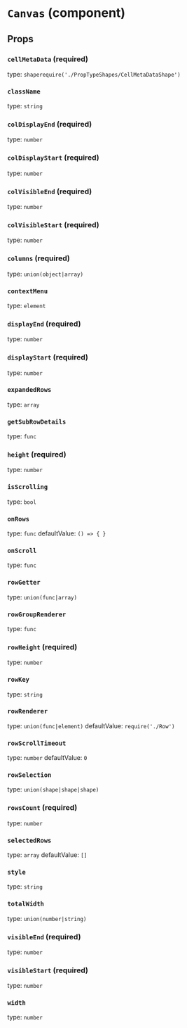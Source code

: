 `Canvas` (component)
====================



Props
-----

### `cellMetaData` (required)

type: `shaperequire('./PropTypeShapes/CellMetaDataShape')`


### `className`

type: `string`


### `colDisplayEnd` (required)

type: `number`


### `colDisplayStart` (required)

type: `number`


### `colVisibleEnd` (required)

type: `number`


### `colVisibleStart` (required)

type: `number`


### `columns` (required)

type: `union(object|array)`


### `contextMenu`

type: `element`


### `displayEnd` (required)

type: `number`


### `displayStart` (required)

type: `number`


### `expandedRows`

type: `array`


### `getSubRowDetails`

type: `func`


### `height` (required)

type: `number`


### `isScrolling`

type: `bool`


### `onRows`

type: `func`
defaultValue: `() => { }`


### `onScroll`

type: `func`


### `rowGetter`

type: `union(func|array)`


### `rowGroupRenderer`

type: `func`


### `rowHeight` (required)

type: `number`


### `rowKey`

type: `string`


### `rowRenderer`

type: `union(func|element)`
defaultValue: `require('./Row')`


### `rowScrollTimeout`

type: `number`
defaultValue: `0`


### `rowSelection`

type: `union(shape|shape|shape)`


### `rowsCount` (required)

type: `number`


### `selectedRows`

type: `array`
defaultValue: `[]`


### `style`

type: `string`


### `totalWidth`

type: `union(number|string)`


### `visibleEnd` (required)

type: `number`


### `visibleStart` (required)

type: `number`


### `width`

type: `number`

